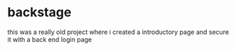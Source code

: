 # backstage
this was a really old project where i created a introductory page and secure it with a back end login page
